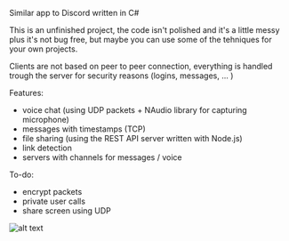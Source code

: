 Similar app to Discord written in C#

This is an unfinished project, the code isn't polished and it's a little messy plus it's not bug free, but maybe you can use some of the tehniques for your own projects.

Clients are not based on peer to peer connection, everything is handled trough the server for security reasons (logins, messages, ... )

Features:
- voice chat (using UDP packets + NAudio library for capturing microphone)
- messages with timestamps (TCP)
- file sharing (using the REST API server written with Node.js)
- link detection
- servers with channels for messages / voice

To-do:
- encrypt packets
- private user calls
- share screen using UDP


![alt text](https://i.imgur.com/cMG1zs1.png)
